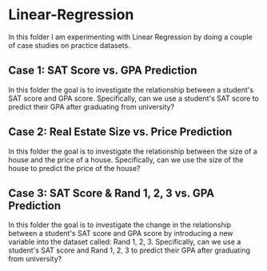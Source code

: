 # Linear-Regression
In this folder I am experimenting with Linear Regression by doing a couple of case studies on practice datasets.

## Case 1: SAT Score vs. GPA Prediction
In this folder the goal is to investigate the relationship between a student's SAT score and GPA score. Specifically, can we use a student's SAT score to predict their GPA after graduating from university?

## Case 2: Real Estate Size vs. Price Prediction
In this folder the goal is to investigate the relationship between the size of a house and the price of a house. Specifically, can we use the size of the house to predict the price of the house?

## Case 3: SAT Score & Rand 1, 2, 3 vs. GPA Prediction
In this folder the goal is to investigate the change in the relationship between a student's SAT score and GPA score by introducing a new variable into the dataset called: Rand 1, 2, 3. Specifically, can we use a student's SAT score and Rand 1, 2, 3 to predict their GPA after graduating from university?
